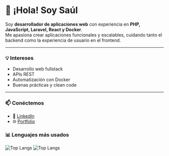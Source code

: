 # 👋 ¡Hola! Soy Saúl  

Soy **desarrollador de aplicaciones web** con experiencia en **PHP, JavaScript, Laravel, React y Docker**.  
Me apasiona crear aplicaciones funcionales y escalables, cuidando tanto el backend como la experiencia de usuario en el frontend.  

---

### 💡 Intereses  
- Desarrollo web fullstack  
- APIs REST  
- Automatización con Docker  
- Buenas prácticas y clean code  

---

### 📫 Conéctemos  
- 🔗 [LinkedIn](https://www.linkedin.com/in/saul-alvarez-lopez/)  
- 🌐 [Portfolio](https://saulal25.iesmontenaranco.com) 

### 📊 Lenguajes más usados
![Top Langs](https://github-readme-stats.vercel.app/api/top-langs/?username=danimtnzz&layout=compact&langs_count=8&exclude_repo=miniomp)
![Top Langs](https://github-readme-stats.vercel.app/api/top-langs/?username=saulal86&layout=compact&theme=tokyonight&cache_seconds=1800)

